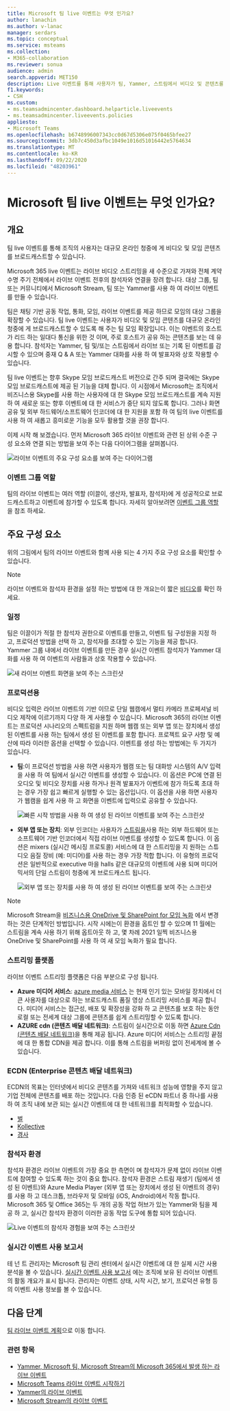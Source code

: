 ```yaml
---
title: Microsoft 팀 live 이벤트는 무엇 인가요?
author: lanachin
ms.author: v-lanac
manager: serdars
ms.topic: conceptual
ms.service: msteams
ms.collection:
- M365-collaboration
ms.reviewer: sonua
audience: admin
search.appverid: MET150
description: Live 이벤트를 통해 사용자가 팀, Yammer, 스트림에서 비디오 및 콘텐츠를 대규모 온라인 청중에 게 브로드캐스트할 수 있는 방법을 알아봅니다.
f1.keywords:
- CSH
ms.custom:
- ms.teamsadmincenter.dashboard.helparticle.liveevents
- ms.teamsadmincenter.liveevents.policies
appliesto:
- Microsoft Teams
ms.openlocfilehash: b6748996007343cc0d67d5306e075f0465bfee27
ms.sourcegitcommit: 3db7c450d3afbc1049e1016d51016442e5764634
ms.translationtype: MT
ms.contentlocale: ko-KR
ms.lasthandoff: 09/22/2020
ms.locfileid: "48203961"
---
```

# <a name="what-are-microsoft-teams-live-events"></a>Microsoft 팀 live 이벤트는 무엇 인가요?

## <a name="overview"></a>개요

팀 live 이벤트를 통해 조직의 사용자는 대규모 온라인 청중에 게 비디오 및 모임 콘텐츠를 브로드캐스트할 수 있습니다. 

Microsoft 365 live 이벤트는 라이브 비디오 스트리밍을 새 수준으로 가져와 전체 계약 수명 주기 전체에서 라이브 이벤트 전후의 참석자와 연결을 장려 합니다. 대상 그룹, 팀 또는 커뮤니티에서 Microsoft Stream, 팀 또는 Yammer를 사용 하 여 라이브 이벤트를 만들 수 있습니다.  

팀은 채팅 기반 공동 작업, 통화, 모임, 라이브 이벤트를 제공 하므로 모임의 대상 그룹을 확장할 수 있습니다. 팀 live 이벤트는 사용자가 비디오 및 모임 콘텐츠를 대규모 온라인 청중에 게 브로드캐스트할 수 있도록 해 주는 팀 모임 확장입니다. 이는 이벤트의 호스트가 리드 하는 일대다 통신을 위한 것 이며, 주로 호스트가 공유 하는 콘텐츠를 보는 데 유용 합니다. 참석자는 Yammer, 팀 및/또는 스트림에서 라이브 또는 기록 된 이벤트를 감시할 수 있으며 중재 Q & A 또는 Yammer 대화를 사용 하 여 발표자와 상호 작용할 수 있습니다.

팀 live 이벤트는 향후 Skype 모임 브로드캐스트 버전으로 간주 되며 결국에는 Skype 모임 브로드캐스트에 제공 된 기능을 대체 합니다. 이 시점에서 Microsoft는 조직에서 비즈니스용 Skype를 사용 하는 사용자에 대 한 Skype 모임 브로드캐스트를 계속 지원 하 여 새로운 또는 향후 이벤트에 대 한 서비스가 중단 되지 않도록 합니다. 그러나 화면 공유 및 외부 하드웨어/소프트웨어 인코더에 대 한 지원을 포함 하 여 팀의 live 이벤트를 사용 하 여 새롭고 흥미로운 기능을 모두 활용할 것을 권장 합니다.

이제 시작 해 보겠습니다. 먼저 Microsoft 365 라이브 이벤트와 관련 된 상위 수준 구성 요소와 연결 되는 방법을 보여 주는 다음 다이어그램을 살펴봅니다. 

![라이브 이벤트의 주요 구성 요소를 보여 주는 다이어그램](../media/teams-live-events.png  "라이브 이벤트, 스케줄링, 프로덕션, 스트림 플랫폼, 인증 된 타사 eCDN 공급자의 주요 구성 요소를 보여 주는 다이어그램")

### <a name="event-group-roles"></a>이벤트 그룹 역할
팀의 라이브 이벤트는 여러 역할 (이끌이, 생산자, 발표자, 참석자)에 게 성공적으로 브로드캐스트하고 이벤트에 참가할 수 있도록 합니다. 자세히 알아보려면 [이벤트 그룹 역할](https://support.office.com/article/get-started-with-microsoft-teams-live-events-d077fec2-a058-483e-9ab5-1494afda578a?ui=en-US&rs=en-US&ad=US#bkmk_roles)을 참조 하세요.

## <a name="key-components"></a>주요 구성 요소
위의 그림에서 팀의 라이브 이벤트와 함께 사용 되는 4 가지 주요 구성 요소를 확인할 수 있습니다.

> [!NOTE]
> 라이브 이벤트와 참석자 환경을 설정 하는 방법에 대 한 개요는이 짧은 [비디오](https://support.office.com/article/video-plan-and-schedule-a-live-event-f92363a0-6d98-46d2-bdd9-f2248075e502)를 확인 하세요.

### <a name="scheduling"></a>일정
팀은 이끌이가 적절 한 참석자 권한으로 이벤트를 만들고, 이벤트 팀 구성원을 지정 하 고, 프로덕션 방법을 선택 하 고, 참석자를 초대할 수 있는 기능을 제공 합니다. Yammer 그룹 내에서 라이브 이벤트를 만든 경우 실시간 이벤트 참석자가 Yammer 대화를 사용 하 여 이벤트의 사람들과 상호 작용할 수 있습니다. 

![새 라이브 이벤트 화면을 보여 주는 스크린샷](../media/teams-live-events-schedule.png "새 라이브 이벤트를 만들고 예약 하는 새 라이브 이벤트 화면을 보여 주는 스크린샷")

### <a name="production"></a>프로덕션용
비디오 입력은 라이브 이벤트의 기반 이므로 단일 웹캠에서 멀티 카메라 프로페셔널 비디오 제작에 이르기까지 다양 하 게 사용할 수 있습니다. Microsoft 365의 라이브 이벤트는 프로덕션 시나리오의 스펙트럼을 지원 하며 웹캠 또는 외부 앱 또는 장치에서 생성 된 이벤트를 사용 하는 팀에서 생성 된 이벤트를 포함 합니다. 프로젝트 요구 사항 및 예산에 따라 이러한 옵션을 선택할 수 있습니다. 이벤트를 생성 하는 방법에는 두 가지가 있습니다.

- **팀**:이 프로덕션 방법을 사용 하면 사용자가 웹캠 또는 팀 대화방 시스템의 A/V 입력을 사용 하 여 팀에서 실시간 이벤트를 생성할 수 있습니다. 이 옵션은 PC에 연결 된 오디오 및 비디오 장치를 사용 하거나 원격 발표자가 이벤트에 참가 하도록 초대 하는 경우 가장 쉽고 빠르게 실행할 수 있는 옵션입니다. 이 옵션을 사용 하면 사용자가 웹캠을 쉽게 사용 하 고 화면을 이벤트에 입력으로 공유할 수 있습니다. 

    ![빠른 시작 방법을 사용 하 여 생성 된 라이브 이벤트를 보여 주는 스크린샷](../media/teams-live-events-quick-start.png "빠른 시작 프로덕션 방법을 사용 하 여 생성 된 라이브 이벤트를 보여 주는 스크린샷")

- **외부 앱 또는 장치**: 외부 인코더는 사용자가 [스트림을](https://stream.microsoft.com)사용 하는 외부 하드웨어 또는 소프트웨어 기반 인코더에서 직접 라이브 이벤트를 생성할 수 있도록 합니다. 이 옵션은 mixers (실시간 메시징 프로토콜) 서비스에 대 한 스트리밍을 지 원하는 스튜디오 음질 장비 (예: 미디어)를 사용 하는 경우 가장 적합 합니다. 이 유형의 프로덕션은 일반적으로 executive 마을 halls 같은 대규모의 이벤트에 사용 되며 미디어 믹서의 단일 스트림이 청중에 게 브로드캐스트 됩니다. 

    ![외부 앱 또는 장치를 사용 하 여 생성 된 라이브 이벤트를 보여 주는 스크린샷](../media/teams-live-events-external-encoder.png "외부 앱 또는 디바이스 제작 방법을 사용 하 여 생성 된 라이브 이벤트를 보여 주는 스크린샷")

>[!Note]
> Microsoft Stream을 [비즈니스용 OneDrive 및 SharePoint for 모임 녹화](../tmr-meeting-recording-change.md) 에서 변경 하는 것은 단계적인 방법입니다. 시작 시에는이 환경을 옵트인 할 수 있으며 11 월에는 스트림을 계속 사용 하기 위해 옵트아웃 하 고, 몇 차례 2021 일찍 비즈니스용 OneDrive 및 SharePoint를 사용 하 여 새 모임 녹화가 필요 합니다.

### <a name="streaming-platform"></a>스트리밍 플랫폼
라이브 이벤트 스트리밍 플랫폼은 다음 부분으로 구성 됩니다.

- **Azure 미디어 서비스**:  [azure media 서비스](https://docs.microsoft.com/azure/media-services/previous/) 는 현재 인기 있는 모바일 장치에서 더 큰 사용자를 대상으로 하는 브로드캐스트 품질 영상 스트리밍 서비스를 제공 합니다. 미디어 서비스는 접근성, 배포 및 확장성을 강화 하 고 콘텐츠를 보호 하는 동안 로컬 또는 전세계 대상 그룹에 콘텐츠를 쉽게 스트리밍할 수 있도록 합니다.
- **AZURE cdn (콘텐츠 배달 네트워크)**: 스트림이 실시간으로 이동 하면 [Azure Cdn (콘텐츠 배달 네트워크)](https://docs.microsoft.com/azure/cdn/)을 통해 제공 됩니다. Azure 미디어 서비스는 스트리밍 끝점에 대 한 통합 CDN을 제공 합니다. 이를 통해 스트림을 버퍼링 없이 전세계에 볼 수 있습니다.

### <a name="enterprise-content-delivery-network-ecdn"></a>ECDN (Enterprise 콘텐츠 배달 네트워크)
ECDN의 목표는 인터넷에서 비디오 콘텐츠를 가져와 네트워크 성능에 영향을 주지 않고 기업 전체에 콘텐츠를 배포 하는 것입니다. 다음 인증 된 eCDN 파트너 중 하나를 사용 하 여 조직 내에 보관 되는 실시간 이벤트에 대 한 네트워크를 최적화할 수 있습니다.
- [벌](https://www.hivestreaming.com/partners/integration-partners/microsoft/)
- [Kollective](https://kollective.com/ecdn-solutions/microsoft-live-events/)
- [경사](https://rampecdn.com)

### <a name="attendee-experience"></a>참석자 환경 
참석자 환경은 라이브 이벤트의 가장 중요 한 측면이 며 참석자가 문제 없이 라이브 이벤트에 참여할 수 있도록 하는 것이 중요 합니다. 참석자 환경은 스트림 재생기 (팀에서 생성 된 이벤트)와 Azure Media Player (외부 앱 또는 장치에서 생성 된 이벤트의 경우)를 사용 하 고 데스크톱, 브라우저 및 모바일 (iOS, Android)에서 작동 합니다. Microsoft 365 및 Office 365는 두 개의 공동 작업 허브가 있는 Yammer와 팀을 제공 하 고, 실시간 참석자 환경이 이러한 공동 작업 도구에 통합 되어 있습니다. 

![Live 이벤트의 참석자 경험을 보여 주는 스크린샷](../media/teams-live-events-attendee.png "Live 이벤트의 참석자 경험을 보여 주는 스크린샷")

### <a name="live-event-usage-report"></a>실시간 이벤트 사용 보고서 
테 넌 트 관리자는 Microsoft 팀 관리 센터에서 실시간 이벤트에 대 한 실제 시간 사용 분석을 볼 수 있습니다.  [실시간 이벤트 사용 보고서](../teams-analytics-and-reports/teams-live-event-usage-report.md) 에는 조직에 보유 된 라이브 이벤트의 활동 개요가 표시 됩니다.  관리자는 이벤트 상태, 시작 시간, 보기, 프로덕션 유형 등의 이벤트 사용 정보를 볼 수 있습니다.  

## <a name="next-steps"></a>다음 단계
[팀 라이브 이벤트 계획](plan-for-teams-live-events.md)으로 이동 합니다.

### <a name="related-topics"></a>관련 항목
- [Yammer, Microsoft 팀, Microsoft Stream의 Microsoft 365에서 발생 하는 라이브 이벤트](https://docs.microsoft.com/stream/live-event-m365)
- [Microsoft Teams 라이브 이벤트 시작하기](https://support.office.com/article/d077fec2-a058-483e-9ab5-1494afda578a)
- [Yammer의 라이브 이벤트](https://support.office.com/article/live-events-in-yammer-4ece0ee2-c268-4636-bf2a-16e454befe57)
- [Microsoft Stream의 라이브 이벤트](https://docs.microsoft.com/stream/live-event-overview)

 
